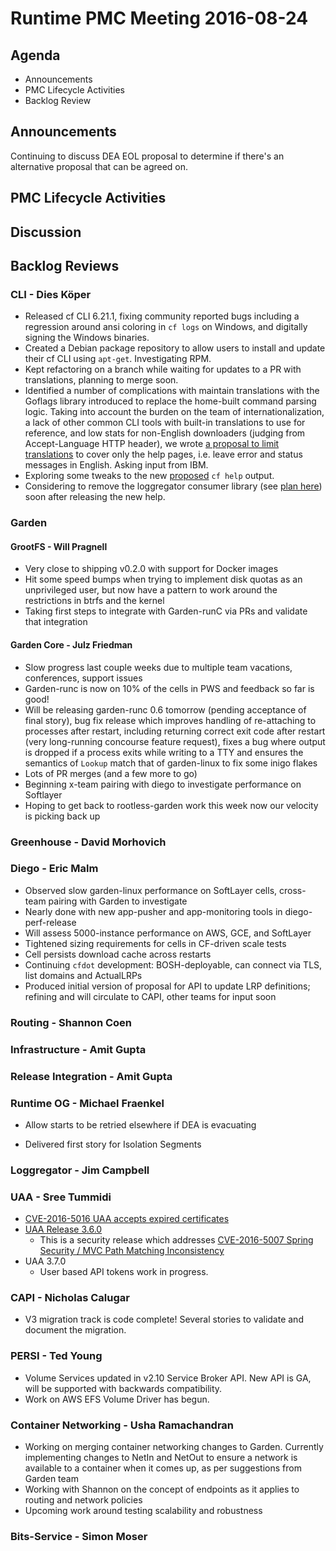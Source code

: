 # Runtime PMC Meeting 2016-08-24

## Agenda
* Announcements
* PMC Lifecycle Activities
* Backlog Review

## Announcements
Continuing to discuss DEA EOL proposal to determine if there's an alternative proposal that can be agreed on.

## PMC Lifecycle Activities


## Discussion


## Backlog Reviews

### CLI - Dies Köper
- Released cf CLI 6.21.1, fixing community reported bugs including a regression around ansi coloring in `cf logs` on Windows, and digitally signing the Windows binaries.
- Created a Debian package repository to allow users to install and update their cf CLI using `apt-get`. Investigating RPM.
- Kept refactoring on a branch while waiting for updates to a PR with translations, planning to merge soon.
- Identified a number of complications with maintain translations with the Goflags library introduced to replace the home-built command parsing logic. Taking into account the burden on the team of internationalization, a lack of other common CLI tools with built-in translations to use for reference, and low stats for non-English downloaders (judging from Accept-Language HTTP header), we wrote [a proposal to limit translations](https://docs.google.com/document/d/1dMDPgDt-9YVScTRLUC_AnOmnFkV8zoAjqujsrsVKlOc/edit?ts=57b5f340#) to cover only the help pages, i.e. leave error and status messages in English. Asking input from IBM.
- Exploring some tweaks to the new [proposed](https://docs.google.com/spreadsheets/d/1YasoPyhuajxcecV0QuFAtvnscR0ZZ1_vterDVXY8qDM/edit?usp=sharing) `cf help` output.
- Considering to remove the loggregator consumer library (see [plan here](https://lists.cloudfoundry.org/archives/list/cf-dev@lists.cloudfoundry.org/message/JISQUXZVSRQELIFWAJ7GIY2YSUWQLXE7/)) soon after releasing the new help.

### Garden

#### GrootFS - Will Pragnell

- Very close to shipping v0.2.0 with support for Docker images
- Hit some speed bumps when trying to implement disk quotas as an unprivileged user, but now have a pattern to work around the restrictions in btrfs and the kernel
- Taking first steps to integrate with Garden-runC via PRs and validate that integration

#### Garden Core - Julz Friedman

- Slow progress last couple weeks due to multiple team vacations, conferences, support issues
- Garden-runc is now on 10% of the cells in PWS and feedback so far is good!
- Will be releasing garden-runc 0.6 tomorrow (pending acceptance of final story), bug fix release which improves handling of re-attaching to processes after restart, including returning correct exit code after restart (very long-running concourse feature request), fixes a bug where output is dropped if a process exits while writing to a TTY and ensures the semantics of `Lookup` match that of garden-linux to fix some inigo flakes
- Lots of PR merges (and a few more to go)
- Beginning x-team pairing with diego to investigate performance on Softlayer
- Hoping to get back to rootless-garden work this week now our velocity is picking back up

### Greenhouse - David Morhovich

### Diego - Eric Malm

- Observed slow garden-linux performance on SoftLayer cells, cross-team pairing with Garden to investigate
- Nearly done with new app-pusher and app-monitoring tools in diego-perf-release
- Will assess 5000-instance performance on AWS, GCE, and SoftLayer
- Tightened sizing requirements for cells in CF-driven scale tests
- Cell persists download cache across restarts
- Continuing `cfdot` development: BOSH-deployable, can connect via TLS, list domains and ActualLRPs
- Produced initial version of proposal for API to update LRP definitions; refining and will circulate to CAPI, other teams for input soon


### Routing - Shannon Coen

### Infrastructure - Amit Gupta

### Release Integration - Amit Gupta

### Runtime OG - Michael Fraenkel
- Allow starts to be retried elsewhere if DEA is evacuating

- Delivered first story for Isolation Segments 

### Loggregator - Jim Campbell

### UAA - Sree Tummidi

- [CVE-2016-5016 UAA accepts expired certificates](https://pivotal.io/security/cve-2016-5016)
- [UAA Release 3.6.0](https://github.com/cloudfoundry/uaa/releases/tag/3.6.0)
  - This is a security release which addresses [CVE-2016-5007 Spring Security / MVC Path Matching Inconsistency](http://pivotal.io/security/cve-2016-5007)
- UAA 3.7.0
  - User based API tokens work in progress. 


### CAPI - Nicholas Calugar
- V3 migration track is code complete! Several stories to validate and document the migration.

### PERSI - Ted Young
- Volume Services updated in v2.10 Service Broker API. New API is GA, will be supported with backwards compatibility.
- Work on AWS EFS Volume Driver has begun.

### Container Networking - Usha Ramachandran
- Working on merging container networking changes to Garden. Currently implementing changes to NetIn and NetOut to ensure a network is available to a container when it comes up, as per suggestions from Garden team
- Working with Shannon on the concept of endpoints as it applies to routing and network policies
- Upcoming work around testing scalability and robustness

### Bits-Service - Simon Moser
